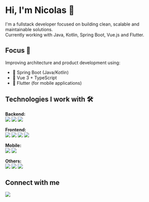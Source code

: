 # Hi, I'm Nicolas 👋

I'm a fullstack developer focused on building clean, scalable and maintainable solutions.  
Currently working with Java, Kotlin, Spring Boot, Vue.js and Flutter.

## Focus 🎯

Improving architecture and product development using:
- 🧠 Spring Boot (Java/Kotlin)
- 🧩 Vue 3 + TypeScript
- 📱 Flutter (for mobile applications)

## Technologies I work with 🛠️

**Backend:**  
<img src="https://img.shields.io/badge/Java-ED8B00?style=for-the-badge&logo=java&logoColor=white">
<img src="https://img.shields.io/badge/Kotlin-B125EA?style=for-the-badge&logo=kotlin&logoColor=white">
<img src="https://img.shields.io/badge/Spring_Boot-6DB33F?style=for-the-badge&logo=spring-boot&logoColor=white">

**Frontend:**  
<img src="https://img.shields.io/badge/Vue.js-35495E?style=for-the-badge&logo=vue.js&logoColor=4FC08D">
<img src="https://img.shields.io/badge/Vuetify-1867C0?style=for-the-badge&logo=vuetify&logoColor=white">
<img src="https://img.shields.io/badge/TypeScript-007ACC?style=for-the-badge&logo=typescript&logoColor=white">
<img src="https://img.shields.io/badge/JavaScript-323330?style=for-the-badge&logo=javascript&logoColor=F7DF1E">

**Mobile:**  
<img src="https://img.shields.io/badge/Flutter-02569B?style=for-the-badge&logo=flutter&logoColor=white">
<img src="https://img.shields.io/badge/Dart-0175C2?style=for-the-badge&logo=dart&logoColor=white">

**Others:**  
<img src="https://img.shields.io/badge/MySQL-00000F?style=for-the-badge&logo=mysql&logoColor=white">
<img src="https://img.shields.io/badge/MariaDB-003545?style=for-the-badge&logo=mariadb&logoColor=white">
<img src="https://img.shields.io/badge/Git-F05032?style=for-the-badge&logo=git&logoColor=white">

## Connect with me

<a href="https://www.linkedin.com/in/nicolas-engler-175001189" target="_blank">
  <img src="https://img.shields.io/badge/LinkedIn-0077B5?style=for-the-badge&logo=linkedin&logoColor=white">
</a>
